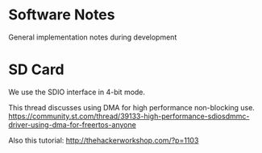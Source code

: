 # Software Notes

General implementation notes during development

# SD Card

We use the SDIO interface in 4-bit mode.

This thread discusses using DMA for high performance non-blocking use.
https://community.st.com/thread/39133-high-performance-sdiosdmmc-driver-using-dma-for-freertos-anyone

Also this tutorial: http://thehackerworkshop.com/?p=1103
